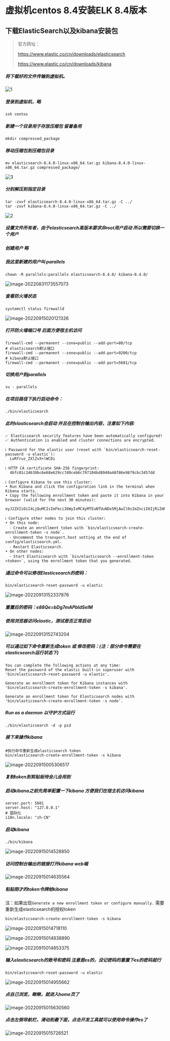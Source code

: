 # 虚拟机centos 8.4安装ELK 8.4版本

## 下载ElasticSearch以及kibana安装包

> 官方网址：
>
> https://www.elastic.co/cn/downloads/elasticsearch
>
> https://www.elastic.co/cn/downloads/kibana

##### 将下载好的文件传输到虚拟机。

![1](1.png)

##### 登录到虚拟机，略

```shell
ssh centos
```

##### 新建一个目录用于存放压缩包 留着备用

```shell
mkdir compressed_package
```

##### 移动压缩包到压缩包目录

```shell
mv elasticsearch-8.4.0-linux-x86_64.tar.gz kibana-8.4.0-linux-x86_64.tar.gz compressed_package/
```

![3](3.png)

##### 分别解压到指定目录

```shell
tar -zxvf elasticsearch-8.4.0-linux-x86_64.tar.gz -C ../
tar -zxvf kibana-8.4.0-linux-x86_64.tar.gz -C ../
```

![2](2.png)

##### 设置文件所有者，由于elasticsearch高版本要求非root用户启动 所以需要切换一个用户

##### 创建用户 略 

##### 我这里新建的用户叫 **parallels**

```shell
chown -R parallels:parallels elasticsearch-8.4.0/ kibana-8.4.0/
```

![image-20220831173557073](image-20220831173557073.png)

##### 查看防火墙状态

```shell
systemctl status firewalld
```

![image-20220915020121326](image-20220915020121326.png)

##### 打开防火墙端口号 后面方便宿主机访问

```shell
firewall-cmd --permanent --zone=public --add-port=80/tcp
# elasticsearch默认端口
firewall-cmd --permanent --zone=public --add-port=9200/tcp
# kibana默认端口
firewall-cmd --permanent --zone=public --add-port=5601/tcp
```

##### 切换用户到parallels

```shell
su - parallels
```

##### 在项目路径下执行启动命令：

```shell
./bin/elasticsearch
```

##### 此时elasticsearch会启动 并且在控制台输出内容，注意如下内容:

```
✅ Elasticsearch security features have been automatically configured!
✅ Authentication is enabled and cluster connections are encrypted.

ℹ️ Password for the elastic user (reset with `bin/elasticsearch-reset-password -u elastic`):
  LoRfruz_ZXlZvX+lWCDi

ℹ️ HTTP CA certificate SHA-256 fingerprint:
  4bfc01c24639bc6e68e629cc7d0ceb6c797104bd8940a48f86e9879cbc3457dd

ℹ️ Configure Kibana to use this cluster:
• Run Kibana and click the configuration link in the terminal when Kibana starts.
• Copy the following enrollment token and paste it into Kibana in your browser (valid for the next 30 minutes):
  eyJ2ZXIiOiI4LjQuMCIsImFkciI6WyIxMC4yMTEuNTUuNDo5MjAwIl0sImZnciI6IjRiZmMwMWMyNDYzOWJjNmU2OGU2MjljYzdkMGNlYjZjNzk3MTA0YmQ4OTQwYTQ4Zjg2ZTk4NzljYmMzNDU3ZGQiLCJrZXkiOiJmMEZoTllNQnZmdkNlNG1Oay1heTozNWxTLXhWclF0eXBHTzZxd3RSaUp3In0=

ℹ️ Configure other nodes to join this cluster:
• On this node:
  ⁃ Create an enrollment token with `bin/elasticsearch-create-enrollment-token -s node`.
  ⁃ Uncomment the transport.host setting at the end of config/elasticsearch.yml.
  ⁃ Restart Elasticsearch.
• On other nodes:
  ⁃ Start Elasticsearch with `bin/elasticsearch --enrollment-token <token>`, using the enrollment token that you generated.
```

##### 通过命令可以修改Elasticsearch的密码：

```shelll
bin/elasticsearch-reset-password -u elastic
```

![image-20220913152337876](image-20220913152337876.png)

##### 重置后的密码：e88Qe=bDg7mAPbIdSeIM

##### 使用浏览器访问elastic，测试是否正常启动

![image-20220913152743204](image-20220913152743204.png)

##### 可以通过如下命令重新生成token 或 修改密码：(注：部分命令需要在elasticsearch运行状态下)

```shell
You can complete the following actions at any time:
Reset the password of the elastic built-in superuser with
'bin/elasticsearch-reset-password -u elastic'.

Generate an enrollment token for Kibana instances with
'bin/elasticsearch-create-enrollment-token -s kibana'.

Generate an enrollment token for Elasticsearch nodes with
'bin/elasticsearch-create-enrollment-token -s node'.
```

##### Run as a daemon 以守护方式运行

```shell
./bin/elasticsearch -d -p pid
```

##### 接下来操作kibana

```shell
#执行命令重新生成elasticsearch token
bin/elasticsearch-create-enrollment-token -s kibana
```

![image-20220915005306517](image-20220915005306517.png)

##### 复制token到剪贴板待会儿会用到

##### 启动kibana之前先简单配置一下kibana 方便我们在宿主机访问kibana

```shell
server.port: 5601
server.host: "127.0.0.1"
# 国际化
i18n.locale: "zh-CN"
```

##### 启动kibana

```shell
./bin/kibana
```

![image-20220915014528850](image-20220915014528850.png)

##### 访问控制台输出的链接打开kibana web端

![image-20220915014635564](image-20220915014635564.png)

##### 粘贴刚才的token令牌给kibana

注：如果出现`Generate a new enrollment token or configure manually.` 需要重新生成elasticsearch的授权token

```shell
bin/elasticsearch-create-enrollment-token -s kibana
```

![image-20220915014718110](image-20220915014718110.png)

![image-20220915014838890](image-20220915014838890.png)

![image-20220915014853375](image-20220915014853375.png)

##### 输入elasticsearch的账号和密码 注意是es的，没记密码的重置下es的密码就行

```shell
bin/elasticsearch-reset-password -u elastic
```



![image-20220915014955662](image-20220915014955662.png)

##### 点自己浏览，瞅瞅，就进入home页了

![image-20220915015630560](image-20220915015630560.png)

##### 点击左侧导航栏，滑动到最下面，点击开发工具就可以使用命令操作es了

![image-20220915015726521](image-20220915015726521.png)


